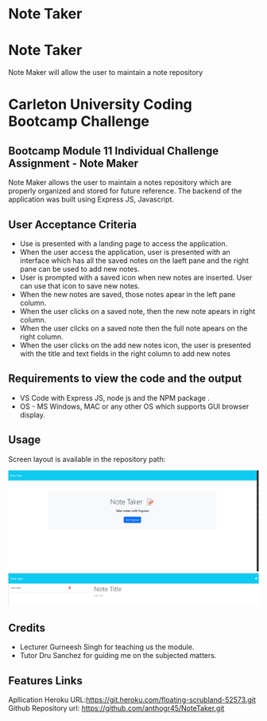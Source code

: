 # Note Taker


# Note Taker
Note Maker will allow the user to maintain a note repository

# Carleton University Coding Bootcamp Challenge 

## Bootcamp Module 11 Individual Challenge Assignment - Note Maker

Note Maker allows the user to maintain a notes repository which are properly organized and stored for future reference. The backend of the application was built using Express JS, Javascript. 

## User Acceptance Criteria

* Use is presented with a landing page to access the application.
* When the user access the application, user is presented with an interface which has all the saved notes on the laeft pane and the right pane can be used to add new notes.
* User is prompted with a saved icon when new notes are inserted. User can use that icon to save new notes.
* When the new notes are saved, those notes apear in the left pane column.
* When the user clicks on a saved note, then the new note apears in right column.
* When the user clicks on a saved note then the full note apears on the right column.
* When the user clicks on the add new notes icon, the user is presented with the title and text fields in the right column to add new notes


## Requirements to view the code and the output

- VS Code with Express JS, node js and the NPM package .
- OS - MS Windows, MAC or any other OS which supports GUI browser display.

## Usage

Screen layout is available in the repository path: 

![image info](./assets/Screenshot%202023-10-26%20203747.png)
![image info](./assets/Screenshot%202023-10-26%20204412.png)

## Credits

- Lecturer Gurneesh Singh for teaching us the module.
- Tutor Dru Sanchez for guiding me on the subjected matters.

  
## Features Links

Apllication Heroku URL:https://git.heroku.com/floating-scrubland-52573.git
Github Repository url: https://github.com/anthogr45/NoteTaker.git